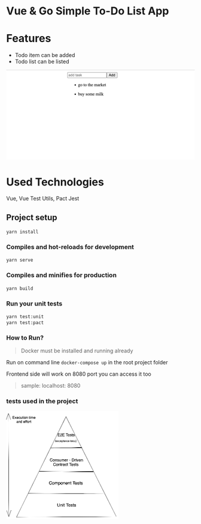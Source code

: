 # Vue & Go Simple To-Do List App

# Features
- Todo item can be added 
- Todo list can be listed

![HomePage](./todo-app.png)

# Used Technologies
Vue, Vue Test Utils, Pact Jest

## Project setup
```
yarn install
```

### Compiles and hot-reloads for development
```
yarn serve
```

### Compiles and minifies for production
```
yarn build
```

### Run your unit tests
```
yarn test:unit
yarn test:pact
```

### How to Run?
>Docker must be installed and running already

Run on command line `docker-compose up` in the root project folder

Frontend side will work on 8080 port you can access it too
> sample: localhost: 8080

### tests used in the project

![TestPyramid](./test-pyramid.png)

